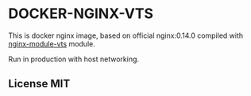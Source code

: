 # DOCKER-NGINX-VTS

This is docker nginx image, based on official nginx:0.14.0 compiled with
[nginx-module-vts](https://github.com/vozlt/nginx-module-vts) module.

Run in production with host networking.

## License MIT
